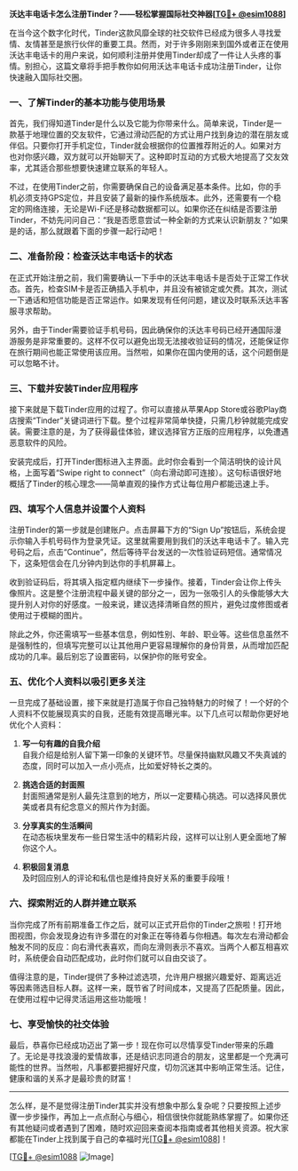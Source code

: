 **沃达丰电话卡怎么注册Tinder？——轻松掌握国际社交神器[[TG💪+ @esim1088](https://t.me/s/esim1088)]**

在当今这个数字化时代，Tinder这款风靡全球的社交软件已经成为很多人寻找爱情、友情甚至是旅行伙伴的重要工具。然而，对于许多刚刚来到国外或者正在使用沃达丰电话卡的用户来说，如何顺利注册并使用Tinder却成了一件让人头疼的事情。别担心，这篇文章将手把手教你如何用沃达丰电话卡成功注册Tinder，让你快速融入国际社交圈。

### 一、了解Tinder的基本功能与使用场景

首先，我们得知道Tinder是什么以及它能为你带来什么。简单来说，Tinder是一款基于地理位置的交友软件，它通过滑动匹配的方式让用户找到身边的潜在朋友或伴侣。只要你打开手机定位，Tinder就会根据你的位置推荐附近的人。如果对方也对你感兴趣，双方就可以开始聊天了。这种即时互动的方式极大地提高了交友效率，尤其适合那些想要快速建立联系的年轻人。

不过，在使用Tinder之前，你需要确保自己的设备满足基本条件。比如，你的手机必须支持GPS定位，并且安装了最新的操作系统版本。此外，还需要有一个稳定的网络连接，无论是Wi-Fi还是移动数据都可以。如果你还在纠结是否要注册Tinder，不妨先问问自己：“我是否愿意尝试一种全新的方式来认识新朋友？”如果是的话，那么就跟着下面的步骤一起行动吧！

### 二、准备阶段：检查沃达丰电话卡的状态

在正式开始注册之前，我们需要确认一下手中的沃达丰电话卡是否处于正常工作状态。首先，检查SIM卡是否正确插入手机中，并且没有被锁定或欠费。其次，测试一下通话和短信功能是否正常运作。如果发现有任何问题，建议及时联系沃达丰客服寻求帮助。

另外，由于Tinder需要验证手机号码，因此确保你的沃达丰号码已经开通国际漫游服务是非常重要的。这样不仅可以避免出现无法接收验证码的情况，还能保证你在旅行期间也能正常使用该应用。当然啦，如果你在国内使用的话，这个问题倒是可以忽略不计。

### 三、下载并安装Tinder应用程序

接下来就是下载Tinder应用的过程了。你可以直接从苹果App Store或谷歌Play商店搜索“Tinder”关键词进行下载。整个过程非常简单快捷，只需几秒钟就能完成安装。需要注意的是，为了获得最佳体验，建议选择官方正版的应用程序，以免遭遇恶意软件的风险。

安装完成后，打开Tinder图标进入主界面。此时你会看到一个简洁明快的设计风格，上面写着“Swipe right to connect”（向右滑动即可连接）。这句标语很好地概括了Tinder的核心理念——简单直观的操作方式让每位用户都能迅速上手。

### 四、填写个人信息并设置个人资料

注册Tinder的第一步就是创建账户。点击屏幕下方的“Sign Up”按钮后，系统会提示你输入手机号码作为登录凭证。这里就需要用到我们的沃达丰电话卡了。输入完号码之后，点击“Continue”，然后等待平台发送的一次性验证码短信。通常情况下，这条短信会在几分钟内到达你的手机屏幕上。

收到验证码后，将其填入指定框内继续下一步操作。接着，Tinder会让你上传头像照片。这是整个注册流程中最关键的部分之一，因为一张吸引人的头像能够大大提升别人对你的好感度。一般来说，建议选择清晰自然的照片，避免过度修图或者使用过于模糊的图片。

除此之外，你还需填写一些基本信息，例如性别、年龄、职业等。这些信息虽然不是强制性的，但填写完整可以让其他用户更容易理解你的身份背景，从而增加匹配成功的几率。最后别忘了设置密码，以保护你的账号安全。

### 五、优化个人资料以吸引更多关注

一旦完成了基础设置，接下来就是打造属于你自己独特魅力的时候了！一个好的个人资料不仅能展现真实的自我，还能有效提高曝光率。以下几点可以帮助你更好地优化个人资料：

1. **写一句有趣的自我介绍**  
   自我介绍是给别人留下第一印象的关键环节。尽量保持幽默风趣又不失真诚的态度，同时可以加入一点小亮点，比如爱好特长之类的。

2. **挑选合适的封面照**  
   封面照通常是别人最先注意到的地方，所以一定要精心挑选。可以选择风景优美或者具有纪念意义的照片作为封面。

3. **分享真实的生活瞬间**  
   在动态板块里发布一些日常生活中的精彩片段，这样可以让别人更全面地了解你这个人。

4. **积极回复消息**  
   及时回应别人的评论和私信也是维持良好关系的重要手段哦！

### 六、探索附近的人群并建立联系

当你完成了所有前期准备工作之后，就可以正式开启你的Tinder之旅啦！打开地图视图，你会发现身边有许多潜在的对象正在等待着与你相遇。每次左右滑动都会触发不同的反应：向右滑代表喜欢，而向左滑则表示不喜欢。当两个人都互相喜欢时，系统便会自动匹配成功，此时你们就可以自由交谈了。

值得注意的是，Tinder提供了多种过滤选项，允许用户根据兴趣爱好、距离远近等因素筛选目标人群。这样一来，既节省了时间成本，又提高了匹配质量。因此，在使用过程中记得灵活运用这些功能哦！

### 七、享受愉快的社交体验

最后，恭喜你已经成功迈出了第一步！现在你可以尽情享受Tinder带来的乐趣了。无论是寻找浪漫的爱情故事，还是结识志同道合的朋友，这里都是一个充满可能性的世界。当然啦，凡事都要把握好尺度，切勿沉迷其中影响正常生活。记住，健康和谐的关系才是最珍贵的财富！

---

怎么样，是不是觉得注册Tinder其实并没有想象中那么复杂呢？只要按照上述步骤一步步操作，再加上一点点耐心与细心，相信很快你就能熟练掌握了。如果你还有其他疑问或者遇到了困难，随时欢迎回来查阅本指南或者其他相关资源。祝大家都能在Tinder上找到属于自己的幸福时光[[TG💪+ @esim1088](https://t.me/s/esim1088)]！

[[TG💪+ @esim1088](https://t.me/s/esim1088) ![Image](https://i.postimg.cc/4NQfJmqS/Snipaste-2025-05-13-00-14-12.png)]